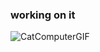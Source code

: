 ### working on it 
![CatComputerGIF](https://user-images.githubusercontent.com/69158247/192424619-20622aff-bf39-4006-bc55-b52529803175.gif)
